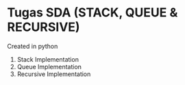 # Tugas SDA (STACK, QUEUE & RECURSIVE)
Created in python
1. Stack Implementation
2. Queue Implementation
3. Recursive Implementation
